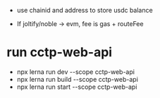 

* use chainid and address to store usdc balance

* If joltify/noble -> evm, fee is gas + routeFee

# run cctp-web-api
* npx lerna run dev --scope cctp-web-api
* npx lerna run build --scope cctp-web-api
* npx lerna run start --scope cctp-web-api